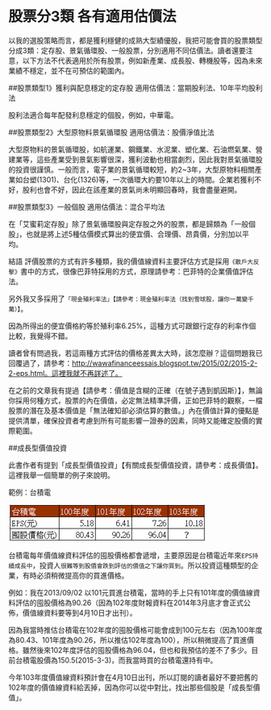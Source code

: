 # 股票分3類 各有適用估價法


以我的選股策略而言，都是獲利穩健的成熟大型績優股，我把可能會買的股票類型分成3類：定存股、景氣循環股、一般股票，分別適用不同估價法。讀者還要注意，以下方法不代表適用於所有股票，例如新產業、成長股、轉機股等，因為未來業績不穩定，並不在可預估的範圍內。

##股票類型1》獲利與配息穩定的定存股
適用估價法：當期股利法、10年平均股利法

股利法適合每年配發利息穩定的個股，例如，中華電。

##股票類型2》大型原物料景氣循環股
適用估價法：股價淨值比法

大型原物料的景氣循環股，如航運業、鋼鐵業、水泥業、塑化業、石油燃氣業、營建業等，這些產業受到景氣影響很深，獲利波動也相當劇烈，因此我對景氣循環股的投資很謹慎。一般而言，電子業的景氣循環較短，約2~3年，大型原物料相關產業如台塑(1301)、台化(1326)等，一次循環大約要10年以上的時間。企業若獲利不好，股利也會不好，因此在該產業的景氣尚未明顯回春時，我會盡量避開。

##股票類型3》一般個股
適用估價法：混合平均法

在「艾蜜莉定存股」除了景氣循環股與定存股之外的股票，都是歸類為「一般個股」，也就是將上述5種估價模式算出的便宜價、合理價、昂貴價，分別加以平均。

結語
評價股票的方式有許多種類，我的價值線資料主要評估方式是採用`《散戶大反擊》`書中的方式，很像巴菲特採用的方式，原理請參考：巴菲特的企業價值評估法。

另外我又多採用了`「現金殖利率法」【請參考：現金殖利率法（找到雪球股，讓你一萬變千萬）】`。

因為所得出的便宜價格約等於殖利率6.25%，這種方式可跟銀行定存的利率作個比較，我覺得不錯。

讀者曾有問過我，若這兩種方式評估的價格差異太大時，該怎麼辦？這個問題我已回覆過了，請參考：http://wawafinanceessais.blogspot.tw/2015/02/2015-2-2-eps.html。這裡我就不再詳述了。

在之前的文章我有提過【請參考：價值是含糊的正確（在號子遇到凱因斯）】，無論你採用何種方式，股票的內在價值，必定無法精準評價，正如巴菲特的觀察，一檔股票的潛在及基本價值是「無法確知卻必須估算的數值。」內在價值計算的優點是提供清單，確保投資者考慮到所有可能影響一證券的因素，同時又能確定股價的實際範圍。

##成長型價值投資

此書作者有提到「成長型價值投資」【有關成長型價值投資，請參考：成長價值】。這裡我舉一個簡單的例子來說明。

範例：台積電

![](./images/books_Emily_stock_value06.gif)


台積電每年價值線資料評估的囤股價格都會遞增，主要原因是台積電近年來`EPS持續成長中`，投資人`很難等到股價會跌到評估的價值之下讓你買到`。所以投資這種類型的企業，有時必須稍微提高你的買進價格。

例如：我在2013/09/02 以101元買進台積電，當時的手上只有101年度的價值線資料評估的囤股價格為90.26（因為102年度財報資料在2014年3月底才會正式公佈，價值線資料要等到4月10日才出刊）。

因為我當時推估台積電在102年度的囤股價格可能會成到100元左右（因為100年度為80.43、101年度為90.26，所以推估102年度為100），所以稍微提高了買進價格。雖然後來102年度評估的囤股價格為96.04，但也和我預估的差不了多少。目前台積電股價為150.5(2015-3-3)，而我當時買的台積電還持有中。

今年103年度價值線資料預計會在4月10日出刊，所以訂閱的讀者最好不要把舊的102年度的價值線資料給丟掉，因為你可以從中對比，找出那些個股是「成長型價值」。